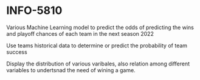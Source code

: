 # INFO-5810
Various Machine Learning model to predict the odds of predicting the wins and playoff chances of each team in the next season 2022

Use teams historical data to determine or predict the probability of team success 

Display the distribution of various varibales, also relation among different variables to undertsnad the need of wining a game.

